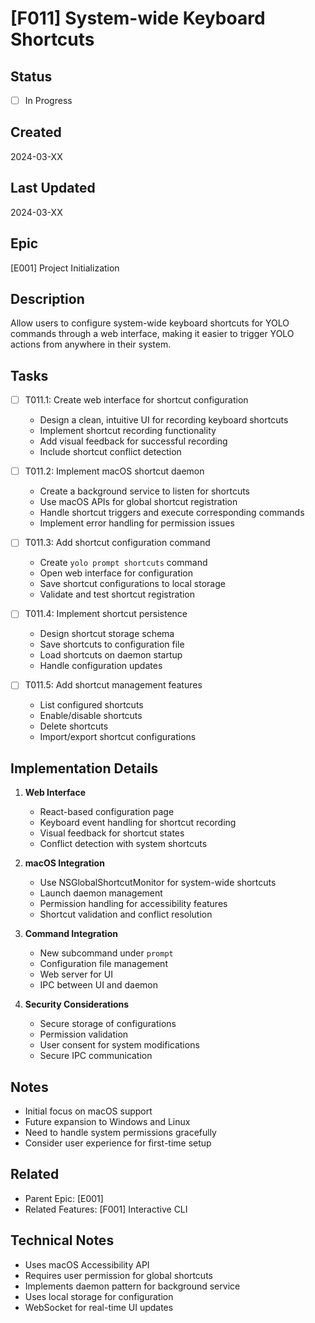 # [F011] System-wide Keyboard Shortcuts

## Status
- [ ] In Progress

## Created
2024-03-XX

## Last Updated
2024-03-XX

## Epic
[E001] Project Initialization

## Description
Allow users to configure system-wide keyboard shortcuts for YOLO commands through a web interface, making it easier to trigger YOLO actions from anywhere in their system.

## Tasks
- [ ] T011.1: Create web interface for shortcut configuration
  - Design a clean, intuitive UI for recording keyboard shortcuts
  - Implement shortcut recording functionality
  - Add visual feedback for successful recording
  - Include shortcut conflict detection

- [ ] T011.2: Implement macOS shortcut daemon
  - Create a background service to listen for shortcuts
  - Use macOS APIs for global shortcut registration
  - Handle shortcut triggers and execute corresponding commands
  - Implement error handling for permission issues

- [ ] T011.3: Add shortcut configuration command
  - Create `yolo prompt shortcuts` command
  - Open web interface for configuration
  - Save shortcut configurations to local storage
  - Validate and test shortcut registration

- [ ] T011.4: Implement shortcut persistence
  - Design shortcut storage schema
  - Save shortcuts to configuration file
  - Load shortcuts on daemon startup
  - Handle configuration updates

- [ ] T011.5: Add shortcut management features
  - List configured shortcuts
  - Enable/disable shortcuts
  - Delete shortcuts
  - Import/export shortcut configurations

## Implementation Details
1. **Web Interface**
   - React-based configuration page
   - Keyboard event handling for shortcut recording
   - Visual feedback for shortcut states
   - Conflict detection with system shortcuts

2. **macOS Integration**
   - Use NSGlobalShortcutMonitor for system-wide shortcuts
   - Launch daemon management
   - Permission handling for accessibility features
   - Shortcut validation and conflict resolution

3. **Command Integration**
   - New subcommand under `prompt`
   - Configuration file management
   - Web server for UI
   - IPC between UI and daemon

4. **Security Considerations**
   - Secure storage of configurations
   - Permission validation
   - User consent for system modifications
   - Secure IPC communication

## Notes
- Initial focus on macOS support
- Future expansion to Windows and Linux
- Need to handle system permissions gracefully
- Consider user experience for first-time setup

## Related
- Parent Epic: [E001]
- Related Features: [F001] Interactive CLI

## Technical Notes
- Uses macOS Accessibility API
- Requires user permission for global shortcuts
- Implements daemon pattern for background service
- Uses local storage for configuration
- WebSocket for real-time UI updates 